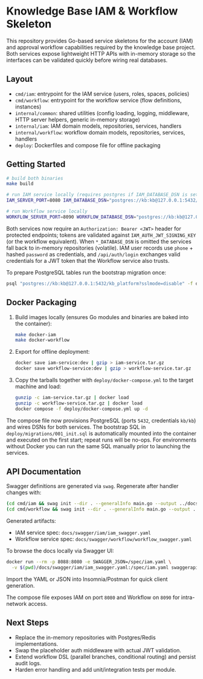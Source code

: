 # Knowledge Base IAM & Workflow Skeleton

This repository provides Go-based service skeletons for the account (IAM) and approval workflow capabilities required by the knowledge base project. Both services expose lightweight HTTP APIs with in-memory storage so the interfaces can be validated quickly before wiring real databases.

## Layout

- `cmd/iam`: entrypoint for the IAM service (users, roles, spaces, policies)
- `cmd/workflow`: entrypoint for the workflow service (flow definitions, instances)
- `internal/common`: shared utilities (config loading, logging, middleware, HTTP server helpers, generic in-memory storage)
- `internal/iam`: IAM domain models, repositories, services, handlers
- `internal/workflow`: workflow domain models, repositories, services, handlers
- `deploy`: Dockerfiles and compose file for offline packaging

## Getting Started

```bash
# build both binaries
make build

# run IAM service locally (requires postgres if IAM_DATABASE_DSN is set)
IAM_SERVER_PORT=8080 IAM_DATABASE_DSN="postgres://kb:kb@127.0.0.1:5432/kb_platform?sslmode=disable" go run ./cmd/iam

# run Workflow service locally
WORKFLOW_SERVER_PORT=8090 WORKFLOW_DATABASE_DSN="postgres://kb:kb@127.0.0.1:5432/kb_platform?sslmode=disable" go run ./cmd/workflow
```

Both services now require an `Authorization: Bearer <JWT>` header for protected endpoints; tokens are validated against `IAM_AUTH_JWT_SIGNING_KEY` (or the workflow equivalent). When `*_DATABASE_DSN` is omitted the services fall back to in-memory repositories (volatile). IAM user records use `phone` + hashed `password` as credentials, and `/api/auth/login` exchanges valid credentials for a JWT token that the Workflow service also trusts.

To prepare PostgreSQL tables run the bootstrap migration once:

```bash
psql "postgres://kb:kb@127.0.0.1:5432/kb_platform?sslmode=disable" -f deploy/migrations/001_init.sql
```

## Docker Packaging

1. Build images locally (ensures Go modules and binaries are baked into the container):
   ```bash
   make docker-iam
   make docker-workflow
   ```
2. Export for offline deployment:
   ```bash
   docker save iam-service:dev | gzip > iam-service.tar.gz
   docker save workflow-service:dev | gzip > workflow-service.tar.gz
   ```
3. Copy the tarballs together with `deploy/docker-compose.yml` to the target machine and load:
   ```bash
   gunzip -c iam-service.tar.gz | docker load
   gunzip -c workflow-service.tar.gz | docker load
   docker compose -f deploy/docker-compose.yml up -d
   ```

The compose file now provisions PostgreSQL (ports `5432`, credentials `kb/kb`) and wires DSNs for both services. The bootstrap SQL in `deploy/migrations/001_init.sql` is automatically mounted into the container and executed on the first start; repeat runs will be no-ops. For environments without Docker you can run the same SQL manually prior to launching the services.

## API Documentation

Swagger definitions are generated via `swag`. Regenerate after handler changes with:

```bash
(cd cmd/iam && swag init --dir . --generalInfo main.go --output ../docs/swagger/iam --instanceName iam --parseDependency --parseInternal)
(cd cmd/workflow && swag init --dir . --generalInfo main.go --output ../docs/swagger/workflow --instanceName workflow --parseDependency --parseInternal)
```

Generated artifacts:

- IAM service spec: `docs/swagger/iam/iam_swagger.yaml`
- Workflow service spec: `docs/swagger/workflow/workflow_swagger.yaml`

To browse the docs locally via Swagger UI:

```bash
docker run --rm -p 8088:8080 -e SWAGGER_JSON=/spec/iam.yaml \
  -v $(pwd)/docs/swagger/iam/iam_swagger.yaml:/spec/iam.yaml swaggerapi/swagger-ui
```

Import the YAML or JSON into Insomnia/Postman for quick client generation.

The compose file exposes IAM on port `8080` and Workflow on `8090` for intra-network access.

## Next Steps

- Replace the in-memory repositories with Postgres/Redis implementations.
- Swap the placeholder auth middleware with actual JWT validation.
- Extend workflow DSL (parallel branches, conditional routing) and persist audit logs.
- Harden error handling and add unit/integration tests per module.
